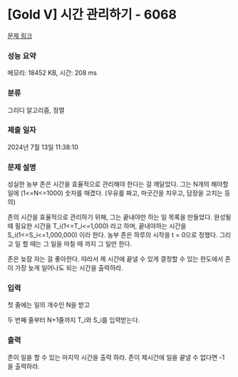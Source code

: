 # [Gold V] 시간 관리하기 - 6068 

[문제 링크](https://www.acmicpc.net/problem/6068) 

### 성능 요약

메모리: 18452 KB, 시간: 208 ms

### 분류

그리디 알고리즘, 정렬

### 제출 일자

2024년 7월 13일 11:38:10

### 문제 설명

<p>성실한 농부 존은 시간을 효율적으로 관리해야 한다는 걸 깨달았다. 그는 N개의 해야할 일에 (1<=N<=1000) 숫자를 매겼다. (우유를 짜고, 마굿간을 치우고, 담장을 고치는 등의)</p>

<p>존의 시간을 효율적으로 관리하기 위해, 그는 끝내야만 하는 일 목록을 만들었다. 완성될 때 필요한 시간을 T_i(1<=T_i<=1,000) 라고 하며, 끝내야하는 시간을 S_i(1<=S_i<=1,000,000) 이라 한다. 농부 존은 하루의 시작을 t = 0으로 정했다. 그리고 일 할 때는 그 일을 마칠 때 까지 그 일만 한다. </p>

<p>존은 늦잠 자는 걸 좋아한다. 따라서 제 시간에 끝낼 수 있게 결정할 수 있는 한도에서 존이 가장 늦게 일어나도 되는 시간을 출력하라.</p>

### 입력 

 <p>첫 줄에는 일의 개수인 N을 받고</p>

<p>두 번째 줄부터 N+1줄까지 T_i와 S_i를 입력받는다. </p>

### 출력 

 <p>존이 일을 할 수 있는 마지막 시간을 출력 하라. 존이 제시간에 일을 끝낼 수 없다면 -1 을 출력하라.</p>

